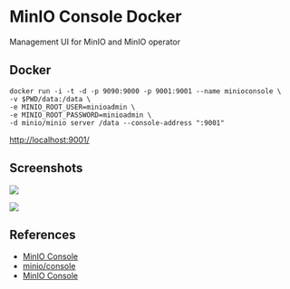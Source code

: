# MinIO Console Docker

Management UI for MinIO and MinIO operator

## Docker
```
docker run -i -t -d -p 9090:9000 -p 9001:9001 --name minioconsole \
-v $PWD/data:/data \
-e MINIO_ROOT_USER=minioadmin \
-e MINIO_ROOT_PASSWORD=minioadmin \
-d minio/minio server /data --console-address ":9001"
```
[http://localhost:9001/](http://localhost:9001/)

## Screenshots
![](https://raw.githubusercontent.com/minio/minio/master/docs/screenshots/pic1.png)

![](https://raw.githubusercontent.com/minio/minio/master/docs/screenshots/pic2.png)

## References
- [MinIO Console](https://github.com/minio/console)
- [minio/console](https://hub.docker.com/r/minio/console)
- [MinIO Console](https://docs.min.io/minio/baremetal/console/minio-console.html)